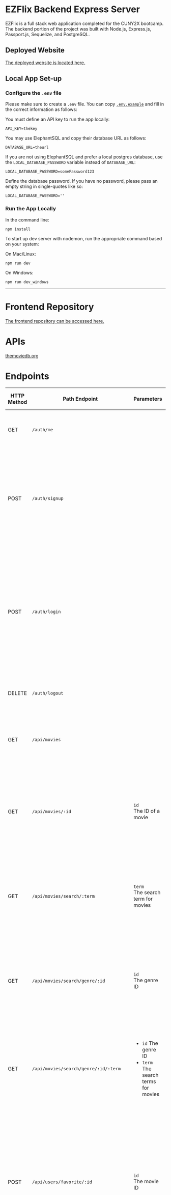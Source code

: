 # EZFlix Backend Express Server

EZFlix is a full stack web application completed for the CUNY2X bootcamp. The backend portion of the project was built with Node.js, Express.js, Passport.js, Sequelize, and PostgreSQL.

## Deployed Website

[The deployed website is located here.](https://ezflix.netlify.app/)

## Local App Set-up

### Configure the ```.env``` file

Please make sure to create a `.env` file. You can copy [```.env.example```](./env.example) and fill in the correct information as follows:

You must define an API key to run the app locally:

```shell
API_KEY=thekey
```

You may use ElephantSQL and copy their database URL as follows:

```shell
DATABASE_URL=theurl
```

If you are not using ElephantSQL and prefer a local postgres database, use the `LOCAL_DATABASE_PASSWORD` variable instead of ```DATABASE_URL```:

```shell
LOCAL_DATABASE_PASSWORD=somePassword123
```

Define the database password. If you have no password, please pass an empty string in single-quotes like so:

```shell
LOCAL_DATABASE_PASSWORD=''
```

### Run the App Locally

In the command line:

```
npm install
```

To start up dev server with nodemon, run the appropriate command based on your system:

On Mac/Linux:

```shell
npm run dev
```

On Windows:

```shell
npm run dev_windows
```

---

# Frontend Repository 

[The frontend repository can be accessed here.](https://github.com/JohnAKASquib/capstone-project-client)

# APIs

[themoviedb.org](https://www.themoviedb.org/documentation/api)

# Endpoints

| HTTP Method | Path Endpoint | Parameters | Body | Description | HTTP Status Codes |
| --- | --- | --- | --- | --- | --- |
| GET | ```/auth/me``` | | | Returns a JSON representation of the currently logged in user if the user is logged-in. | ```200``` |
| POST | ```/auth/signup``` | | <ul><li>email ```string```</li><li>password ```string```</li><li>imageUrl ```string```</li></ul> | Creates a user based on the body of the request. If the user exists, return a status of ```401```. Otherwise, the account is created and a json representation of the new user is returned with a status of ```200```. | ```200```  ```401``` |
| POST | ```/auth/login``` | | <ul><li>email ```string```</li><li>password ```string```</li></ul> | Uses passport to login based on the body of the request. If the user doesn't exist or the password/email is incorrect, return a status of ```401```. Otherwise, the account is logged-in and a json representation of the logged-in user is returned with a status of ```200```. | ```200```  ```401``` |
| DELETE | ```/auth/logout``` | | | Uses passport to logout and destroy the current session. | ```204``` |
| GET | ```/api/movies``` | | | Returns a list of trending movies using themoviedb's API. Returns a json representation of the array of movies. | ```200``` |
| GET | ```/api/movies/:id``` | ```id``` <br /> The ID of a movie | | Returns a single movie using themoviedb's API route that searches for a movie with the ID in the parameter. Returns a json representation of the single movie. | ```200``` |
| GET | ```/api/movies/search/:term``` | ```term``` <br /> The search term for movies | | Returns a list of movies recieved through a call to themoviedb's API route with the given search terms. Returns a json representation of the list of movies. | ```200``` |
| GET | ```/api/movies/search/genre/:id``` | ```id``` <br /> The genre ID | | Returns a list of movies recieved through a call to themoviedb's API route with the given genre ID. Returns a json representation of the list of movies. | ```200``` |
| GET | ```/api/movies/search/genre/:id/:term``` | <ul><li>```id``` The genre ID</li><li>```term``` The search terms for movies</li></ul> | | Returns a list of movies recieved through a call to themoviedb's API route with the given genre ID and search terms. Returns a json representation of the list of movies. | ```200``` |
| POST | ```/api/users/favorite/:id``` | ```id``` <br /> The movie ID |  | Adds a movie to the user's list of favorite movies based on the ID of the parameter, which calls themoviedb's API route for searching a movie with an ID. If there is no user logged-in, return a status of ```403```. Otherwise, return a json representation of the movie returned with a status of ```200``` | ```200```  ```403``` |.
 | DELETE | ```/api/users/:id/movies/remove/:movieID``` | <ul><li>```id``` The logged-in user ID</li><li>```movieID``` The movie ID</li></ul> | | Removes the movie (given by parameter movieID) associated with the logged-in user. The route performs a database query to see if the movie exists and if the movie is associated with the user. If there is no user logged-in, return a status of ```403```. If the movie doesn't exist or isn't associated with the user, return a status of ```401```. Otherwise, remove the association and return a status of ```204```. | ```204```  ```401```  ```403``` | 
| GET | ```/api/users/:id/movies``` | ```id``` <br /> The logged-in user ID | | Returns a list of a user's favorite movie, where the user is given by the parameter ID.  If the user is not logged-in, return a status of ```403```. Otherwise, return a json representation of the list of movies with a status of ```200```. | ```200```  ```403``` |
